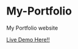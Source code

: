 # My-Portfolio
My Portfolio website
<html>
<a href="https://sailok.github.io/My-Portfolio/" target="_blank">Live Demo Here!!</a>
</html>
